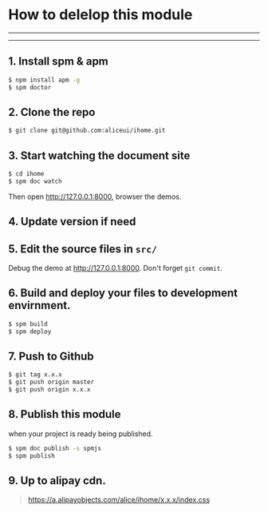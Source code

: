 # How to delelop this module

---

---


## 1. Install spm & apm

```bash
$ npm install apm -g
$ spm doctor
```

## 2. Clone the repo

```bash
$ git clone git@github.com:aliceui/ihome.git
```

## 3. Start watching the document site

```bash
$ cd ihome
$ spm doc watch
```

Then open http://127.0.0.1:8000, browser the demos.

## 4. Update version if need

## 5. Edit the source files in `src/`

Debug the demo at http://127.0.0.1:8000. Don't forget `git commit`.

## 6. Build and deploy your files to development envirnment.

```bash
$ spm build
$ spm deploy
```

## 7. Push to Github

```bash
$ git tag x.x.x
$ git push origin master
$ git push origin x.x.x
```

## 8. Publish this module

when your project is ready being published.

```bash
$ spm doc publish -s spmjs
$ spm publish
```

## 9. Up to alipay cdn.

> https://a.alipayobjects.com/alice/ihome/x.x.x/index.css
